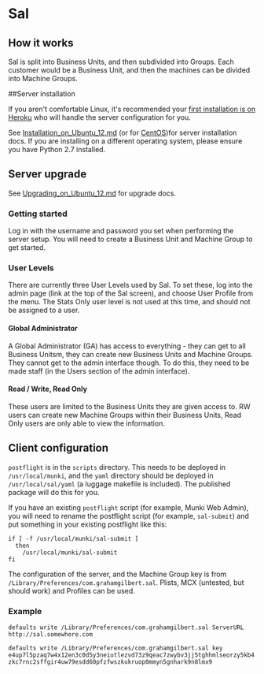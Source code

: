 # Sal

## How it works

Sal is split into Business Units, and then subdivided into Groups. Each customer would be a Business Unit, and then the machines can be divided into Machine Groups. 

##Server installation

If you aren't comfortable Linux, it's recommended your [first installation is on Heroku](https://github.com/grahamgilbert/sal/blob/master/docs/Deploying_on_Heroku.md) who will handle the server configuration for you.

See [Installation_on_Ubuntu_12.md](https://github.com/grahamgilbert/sal/blob/master/docs/Installation_on_Ubuntu_12.md) (or for [CentOS](https://github.com/grahamgilbert/sal/blob/master/docs/Installation_on_CentOS6.md))for server installation docs. If you are installing on a different operating system, please ensure you have Python 2.7 installed.

## Server upgrade

See [Upgrading_on_Ubuntu_12.md](https://github.com/grahamgilbert/sal/blob/master/docs/Upgrading_on_Ubuntu_12.md) for upgrade docs.

### Getting started

Log in with the username and password you set when performing the server setup. You will need to create a Business Unit and Machine Group to get started.

### User Levels

There are currently three User Levels used by Sal. To set these, log into the admin page (link at the top of the Sal screen), and choose User Profile from the menu. The Stats Only user level is not used at this time, and should not be assigned to a user.

#### Global Administrator

A Global Administrator (GA) has access to everything - they can get to all Business Unitsm, they can create new Business Units and Machine Groups. They cannot get to the admin interface though. To do this, they need to be made staff (in the Users section of the admin interface).

#### Read / Write, Read Only

These users are limited to the Business Units they are given access to. RW users can create new Machine Groups within their Business Units, Read Only users are only able to view the information.

## Client configuration

``postflight`` is in the ``scripts`` directory. This needs to be deployed in ``/usr/local/munki``, and the ``yaml`` directory should be deployed in ``/usr/local/sal/yaml`` (a luggage makefile is included).  The published package will do this for you.

If you have an existing ``postflight`` script (for example, Munki Web Admin), you will need to rename the postflight script (for example, ``sal-submit``) and put something in your existing postflight like this:

```
if [ -f /usr/local/munki/sal-submit ]
  then
    /usr/local/munki/sal-submit
fi
```

The configuration of the server, and the Machine Group key is from ``/Library/Preferences/com.grahamgilbert.sal``. Plists, MCX (untested, but should work) and Profiles can be used.

### Example

``defaults write /Library/Preferences/com.grahamgilbert.sal ServerURL http://sal.somewhere.com``

``defaults write /Library/Preferences/com.grahamgilbert.sal key e4up7l5pzaq7w4x12en3c0d5y3neiutlezvd73z9qeac7zwybv3jj5tghhmlseorzy5kb4zkc7rnc2sffgir4uw79esdd60pfzfwszkukruop0mmyn5gnhark9n8lmx9``

